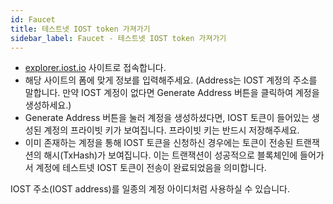 ```yaml
---
id: Faucet
title: 테스트넷 IOST token 가져가기
sidebar_label: Faucet - 테스트넷 IOST token 가져가기
---
```


- [explorer.iost.io](http://explorer.iost.io/applyIOST) 사이트로 접속합니다.
- 해당 사이트의 폼에 맞게 정보를 입력해주세요. (Address는 IOST 계정의 주소를 말합니다. 만약 IOST 계정이 없다면 Generate Address 버튼을 클릭하여 계정을 생성하세요.)
- Generate Address 버튼을 눌러 계정을 생성하셨다면, IOST 토큰이 들어있는 생성된 계정의 프라이빗 키가 보여집니다. 프라이빗 키는 반드시 저장해주세요.
- 이미 존재하는 계정을 통해 IOST 토큰을 신청하신 경우에는 토큰이 전송된 트랜잭션의 해시(TxHash)가 보여집니다. 이는 트랜잭션이 성공적으로 블록체인에 들어가서 계정에 테스트넷 IOST 토큰이 전송이 완료되었음을 의미합니다.

IOST 주소(IOST address)를 일종의 계정 아이디처럼 사용하실 수 있습니다.

